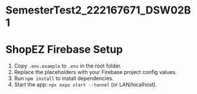 # SemesterTest2_222167671_DSW02B1
# ShopEZ Firebase Setup

1. Copy `.env.example` to `.env` in the root folder.
2. Replace the placeholders with your Firebase project config values.
3. Run `npm install` to install dependencies.
4. Start the app: `npx expo start --tunnel` (or LAN/localhost).

